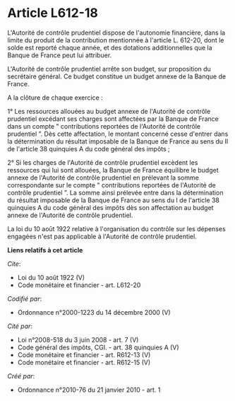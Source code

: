 # Article L612-18

L'Autorité de contrôle prudentiel dispose de l'autonomie financière, dans la limite du produit de la contribution mentionnée
à l'article L. 612-20, dont le solde est reporté chaque année, et des dotations additionnelles que la Banque de France peut
lui attribuer. 

L'Autorité de contrôle prudentiel arrête son budget, sur proposition du secrétaire général. Ce budget constitue un budget
annexe de la Banque de France. 

A la clôture de chaque exercice : 

1° Les ressources allouées au budget annexe de l'Autorité de contrôle prudentiel excédant ses charges sont affectées par la
Banque de France dans un compte " contributions reportées de l'Autorité de contrôle prudentiel ”. Dès cette affectation, le
montant concerné cesse d'entrer dans la détermination du résultat imposable de la Banque de France au sens du II de l'article
38 quinquies A du code général des impôts ; 

2° Si les charges de l'Autorité de contrôle prudentiel excèdent les ressources qui lui sont allouées, la Banque de France
équilibre le budget annexe de l'Autorité de contrôle prudentiel en prélevant la somme correspondante sur le compte "
contributions reportées de l'Autorité de contrôle prudentiel ”. La somme ainsi prélevée entre dans la détermination du
résultat imposable de la Banque de France au sens du I de l'article 38 quinquies A du code général des impôts dès son
affectation au budget annexe de l'Autorité de contrôle prudentiel. 

La loi du 10 août 1922 relative à l'organisation du contrôle sur les dépenses engagées n'est pas applicable à l'Autorité de
contrôle prudentiel.

**Liens relatifs à cet article**

_Cite_:

  - Loi du 10 août 1922 (V)
  - Code monétaire et financier - art. L612-20

_Codifié par_:

  - Ordonnance n°2000-1223 du 14 décembre 2000 (V)

_Cité par_:

  - Loi n°2008-518 du 3 juin 2008 - art. 7 (V)
  - Code général des impôts, CGI. - art. 38 quinquies A (V)
  - Code monétaire et financier - art. R612-13 (V)
  - Code monétaire et financier - art. R612-15 (V)

_Créé par_:

  - Ordonnance n°2010-76 du 21 janvier 2010 - art. 1
